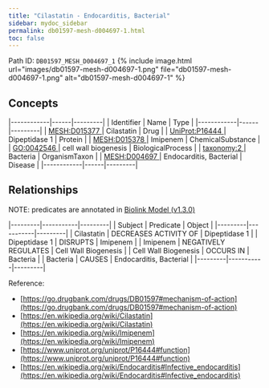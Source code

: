 ```yaml
---
title: "Cilastatin - Endocarditis, Bacterial"
sidebar: mydoc_sidebar
permalink: db01597-mesh-d004697-1.html
toc: false 
---
```



Path ID: `DB01597_MESH_D004697_1`
{% include image.html url="images/db01597-mesh-d004697-1.png" file="db01597-mesh-d004697-1.png" alt="db01597-mesh-d004697-1" %}

## Concepts

|------------|------|---------|
| Identifier | Name | Type    |
|------------|------|---------|
| <a href="https://identifiers.org/MESH:D015377">MESH:D015377 </a> | Cilastatin | Drug |
| <a href="https://identifiers.org/UniProt:P16444">UniProt:P16444 </a> | Dipeptidase 1 | Protein |
| <a href="https://identifiers.org/MESH:D015378">MESH:D015378 </a> | Imipenem | ChemicalSubstance |
| <a href="https://identifiers.org/GO:0042546">GO:0042546 </a> | cell wall biogenesis | BiologicalProcess |
| <a href="https://identifiers.org/taxonomy:2">taxonomy:2 </a> | Bacteria | OrganismTaxon |
| <a href="https://identifiers.org/MESH:D004697">MESH:D004697 </a> | Endocarditis, Bacterial | Disease |
|------------|------|---------|

## Relationships


NOTE: predicates are annotated in <a href="https://github.com/biolink/biolink-model/releases/tag/v1.3.0">Biolink Model (v1.3.0)</a>

|---------|-----------|---------|
| Subject | Predicate | Object  |
|---------|-----------|---------|
| Cilastatin | DECREASES ACTIVITY OF | Dipeptidase 1 |
| Dipeptidase 1 | DISRUPTS | Imipenem |
| Imipenem | NEGATIVELY REGULATES | Cell Wall Biogenesis |
| Cell Wall Biogenesis | OCCURS IN | Bacteria |
| Bacteria | CAUSES | Endocarditis, Bacterial |
|---------|-----------|---------|

Reference: 
  - [https://go.drugbank.com/drugs/DB01597#mechanism-of-action](https://go.drugbank.com/drugs/DB01597#mechanism-of-action)
  - [https://en.wikipedia.org/wiki/Cilastatin](https://en.wikipedia.org/wiki/Cilastatin)
  - [https://en.wikipedia.org/wiki/Imipenem](https://en.wikipedia.org/wiki/Imipenem)
  - [https://www.uniprot.org/uniprot/P16444#function](https://www.uniprot.org/uniprot/P16444#function)
  - [https://en.wikipedia.org/wiki/Endocarditis#Infective_endocarditis](https://en.wikipedia.org/wiki/Endocarditis#Infective_endocarditis)
